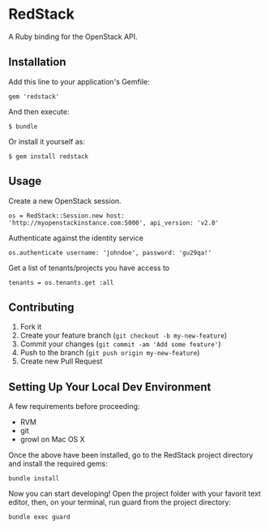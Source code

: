 # RedStack

A Ruby binding for the OpenStack API.

## Installation

Add this line to your application's Gemfile:

    gem 'redstack'

And then execute:

    $ bundle

Or install it yourself as:

    $ gem install redstack

## Usage

Create a new OpenStack session. 
```
os = RedStack::Session.new host: 'http://myopenstackinstance.com:5000', api_version: 'v2.0'
```

Authenticate against the identity service
```
os.authenticate username: 'johndoe', password: 'gu29qa!'
```

Get a list of tenants/projects you have access to
```
tenants = os.tenants.get :all
```

## Contributing

1. Fork it
2. Create your feature branch (`git checkout -b my-new-feature`)
3. Commit your changes (`git commit -am 'Add some feature'`)
4. Push to the branch (`git push origin my-new-feature`)
5. Create new Pull Request

## Setting Up Your Local Dev Environment
A few requirements before proceeding:

* RVM
* git
* growl on Mac OS X

Once the above have been installed, go to the RedStack project directory and install the required gems:

```
bundle install
```

Now you can start developing! Open the project folder with your favorit text editor, then, on your terminal, run guard from the project directory:

```
bundle exec guard
```